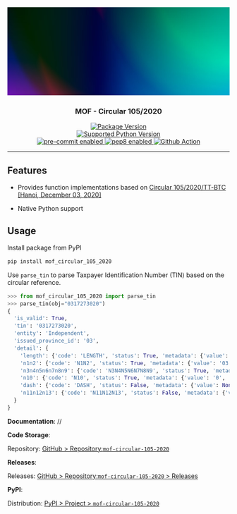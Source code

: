 <div align="center">
  <a href="https://github.com/thuyetbao/mof-circular-105-2020.git">
    <img src="docs/assets/images/banner/colorful-package-banner.png" alt="Package Banner" height="200" width="100%">
  </a>
</div>

<div align="center">
  <h3>MOF - Circular 105/2020</h3>
</div>

<div align="center">
  <a href="https://github.com/thuyetbao/mof-circular-105-2020.git" target="_blank">
    <img src="https://img.shields.io/pypi/v/mof_circular_105_2020.svg?logo=pypi" alt="Package Version">
  </a>
</div>

<div align="center">
  <a href="https://www.python.org/" target="_blank">
    <img src="https://img.shields.io/pypi/pyversions/mof_circular_105_2020.svg?logo=python" alt="Supported Python Version">
  </a>
  <br>
  <a href="https://pre-commit.com/" target="_blank">
    <img src="https://img.shields.io/badge/pre--commit-enabled-teal?logo=pre-commit" alt="pre-commit enabled">
  </a>
  <a href="https://pre-commit.com/" target="_blank">
    <img src="https://img.shields.io/badge/pep8-enabled-teal?logo=python" alt="pep8 enabled">
  </a>
  <a href="https://github.com/features/actions" target="_blank">
    <img src="https://img.shields.io/badge/cicd-github--action-teal?logo=github-actions" alt="Github Action">
  </a>
</div>

---

## **Features**

- Provides function implementations based on [Circular 105/2020/TT-BTC [Hanoi, December 03, 2020]](https://thuvienphapluat.vn/van-ban/Thue-Phi-Le-Phi/Thong-tu-105-2020-TT-BTC-huong-dan-dang-ky-thue-459433.aspx)

- Native Python support

## **Usage**

Install package from PyPI

```bash
pip install mof_circular_105_2020
```

Use `parse_tin` to parse Taxpayer Identification Number (TIN) based on the circular reference.

```python
>>> from mof_circular_105_2020 import parse_tin
>>> parse_tin(obj="0317273020")
{
  'is_valid': True,
  'tin': '0317273020',
  'entity': 'Independent',
  'issued_province_id': '03',
  'detail': {
    'length': {'code': 'LENGTH', 'status': True, 'metadata': {'value': 10, 'description': 'Length of TIN is (10, 14)'}},
    'n1n2': {'code': 'N1N2', 'status': True, 'metadata': {'value': '03', 'description': 'Province ID that issued TIN'}},
    'n3n4n5n6n7n8n9': {'code': 'N3N4N5N6N7N8N9', 'status': True, 'metadata': {'value': '1727302'}},
    'n10': {'code': 'N10', 'status': True, 'metadata': {'value': '0', 'description': 'Check Digit Number'}},
    'dash': {'code': 'DASH', 'status': False, 'metadata': {'value': None, 'description': 'The dash seperator'}},
    'n11n12n13': {'code': 'N11N12N13', 'status': False, 'metadata': {'value': None, 'description': 'Three digits N11N12N13 are formed in ascending order from 001 to 999'}}
  }
}
```

**Documentation**: //

<!-- Documentation of the package is deployed at `docs` folder -->

**Code Storage**:

Repository: [GitHub > Repository:`mof-circular-105-2020`](https://github.com/thuyetbao/mof-circular-105-2020)

**Releases**:

Releases: [GitHub > Repository:`mof-circular-105-2020` > Releases](https://github.com/thuyetbao/mof-circular-105-2020/releases)

**PyPI**:

Distribution: [PyPI > Project > `mof-circular-105-2020`](https://pypi.org/project/mof-circular-105-2020/)
